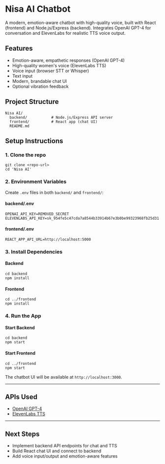 # Nisa AI Chatbot

A modern, emotion-aware chatbot with high-quality voice, built with React (frontend) and Node.js/Express (backend). Integrates OpenAI GPT-4 for conversation and ElevenLabs for realistic TTS voice output.

## Features
- Emotion-aware, empathetic responses (OpenAI GPT-4)
- High-quality women's voice (ElevenLabs TTS)
- Voice input (browser STT or Whisper)
- Text input
- Modern, brandable chat UI
- Optional vibration feedback

## Project Structure

```
Nisa AI/
  backend/           # Node.js/Express API server
  frontend/          # React app (chat UI)
  README.md
```

## Setup Instructions

### 1. Clone the repo

```
git clone <repo-url>
cd 'Nisa AI'
```

### 2. Environment Variables

Create `.env` files in both `backend/` and `frontend/`:

#### backend/.env
```
OPENAI_API_KEY=REMOVED_SECRET
ELEVENLABS_API_KEY=sk_954fe5c47cda7a8544b33914b67e3b0be99323968fb25d31
```

#### frontend/.env
```
REACT_APP_API_URL=http://localhost:5000
```

### 3. Install Dependencies

#### Backend
```
cd backend
npm install
```

#### Frontend
```
cd ../frontend
npm install
```

### 4. Run the App

#### Start Backend
```
cd backend
npm start
```

#### Start Frontend
```
cd ../frontend
npm start
```

The chatbot UI will be available at `http://localhost:3000`.

---

## APIs Used
- [OpenAI GPT-4](https://platform.openai.com/docs/api-reference/chat)
- [ElevenLabs TTS](https://docs.elevenlabs.io/api-reference/text-to-speech)

---

## Next Steps
- Implement backend API endpoints for chat and TTS
- Build React chat UI and connect to backend
- Add voice input/output and emotion-aware features 